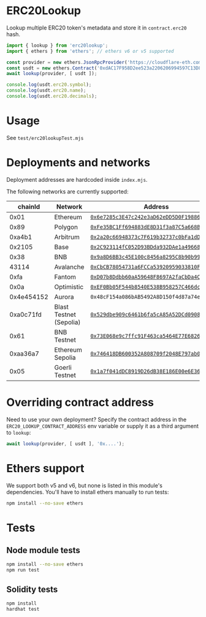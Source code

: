 # ERC20Lookup

Lookup multiple ERC20 token's metadata and store it in `contract.erc20` hash.

```javascript
import { lookup } from 'erc20lookup';
import { ethers } from 'ethers'; // ethers v6 or v5 supported

const provider = new ethers.JsonRpcProvider('https://cloudflare-eth.com/v1/mainnet');
const usdt = new ethers.Contract('0xdAC17F958D2ee523a2206206994597C13D831ec7', ERC20_ABI, provider);
await lookup(provider, [ usdt ]);

console.log(usdt.erc20.symbol);
console.log(usdt.erc20.name);
console.log(usdt.erc20.decimals);
```

# Usage

See `test/erc20lookupTest.mjs`

# Deployments and networks

Deployment addresses are hardcoded inside `index.mjs`.

The following networks are currently supported:

| chainId | Network | Address |
| --- | --- | --- |
| 0x01 | Ethereum | [`0x6e7285c3E47c242e3aD62eDD5D0F19886F1e7ef0`](https://etherscan.io/address/0x6e7285c3E47c242e3aD62eDD5D0F19886F1e7ef0) |
| 0x89 | Polygon | [`0xFe35BC1Ff694883dE8D31f3a87C5a668BCE765B0`](https://polygonscan.com/address/0xFe35BC1Ff694883dE8D31f3a87C5a668BCE765B0) |
| 0xa4b1 | Arbitrum | [`0x2a20c66948373c7F619b32737c0bFa1dDa94E6E4`](https://arbiscan.io/address/0x2a20c66948373c7F619b32737c0bFa1dDa94E6E4) |
| 0x2105 | Base | [`0x2C923114fC052D93BDda932DAe1a49668C17b0F0`](https://basescan.org/address/0x2C923114fC052D93BDda932DAe1a49668C17b0F0) |
| 0x38 | BNB | [`0x9a8D6BB3c45E100c8456a8295C8b90b993bE20D4`](https://bscscan.com/address/0x9a8D6BB3c45E100c8456a8295C8b90b993bE20D4) |
| 43114 | Avalanche | [`0xCbCB78054731a6FCCa53920959033810Ff0A7D1d`](https://snowtrace.io/address/0xCbCB78054731a6FCCa53920959033810Ff0A7D1d) |
| 0xfa | Fantom | [`0xD07b8Ddbb60aA59648F8697A2faCbDa4C8ed4994`](https://ftmscan.com/address/0xD07b8Ddbb60aA59648F8697A2faCbDa4C8ed4994) |
| 0x0a | Optimistic | [`0xEF0Bb05F544b8540E538B958257C466dcB7347D0`](https://optimistic.etherscan.io/address/0xEF0Bb05F544b8540E538B958257C466dcB7347D0) |
| 0x4e454152 | Aurora | `0x48cF154a086bAB5492A8D150f4d87a74eCf90743` |
| 0xa0c71fd | Blast Testnet (Sepolia) | [`0x529dbe909c6461b6fa5cA85A52DCd09087182675`](https://testnet.blastscan.io/address/0x529dbe909c6461b6fa5cA85A52DCd09087182675/contract/168587773/code) |
| 0x61 | BNB Testnet | [`0x73E068e9c7ffc91F463ca5464E77E6826D84E3A5`](https://testnet.bscscan.com/address/0x73E068e9c7ffc91F463ca5464E77E6826D84E3A5) |
| 0xaa36a7 | Ethereum Sepolia | [`0x746418DB600352A808709f2048E797ab0918C581`](https://sepolia.etherscan.io/address/0x746418DB600352A808709f2048E797ab0918C581) |
| 0x05 | Goerli Testnet | [`0x1a7f041dDC8919D26dB38E186E00e6E36dCCA0E6`](https://goerli.etherscan.io/address/0x1a7f041dDC8919D26dB38E186E00e6E36dCCA0E6) |

# Overriding contract address

Need to use your own deployment? Specify the contract address in the `ERC20_LOOKUP_CONTRACT_ADDRESS` env variable or supply it as a third argument to `lookup`:

```javascript
await lookup(provider, [ usdt ], '0x....');
```

# Ethers support

We support both v5 and v6, but none is listed in this module's dependencies. You'll have to install ethers manually to run tests:

```bash
npm install --no-save ethers
```

# Tests

## Node module tests

```bash
npm install --no-save ethers
npm run test
```

## Solidity tests

```bash
npm install
hardhat test
```
